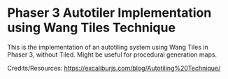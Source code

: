 # Phaser 3 Autotiler Implementation using Wang Tiles Technique

This is the implementation of an autotiling system using Wang Tiles in Phaser 3, without Tiled. Might be useful for procedural generation maps.

Credits/Resources:
https://excaliburjs.com/blog/Autotiling%20Technique/
